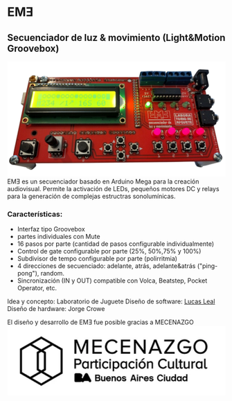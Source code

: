 # EMƎ
## Secuenciador de luz & movimiento (Light&Motion Groovebox)
 ![alt tag](https://github.com/labodejuguete/EME/blob/main/eme.jpg)
EMƎ es un secuenciador basado en Arduino Mega para la creación audiovisual. Permite la activación de LEDs, pequeños motores DC y relays para la generación de complejas estructras sonolumínicas.
### Características:
+ Interfaz tipo Groovebox
+  partes individuales con Mute
+ 16 pasos por parte (cantidad de pasos configurable individualmente)
+ Control de gate configurable por parte (25%, 50%,75% y 100%)
+ Subdivisor de tempo configurable por parte (polirritmia)
+ 4 direcciones de secuenciado: adelante, atrás, adelante&atrás ("ping-pong"), random.
+ Sincronización (IN y OUT) compatible con Volca, Beatstep, Pocket Operator, etc.

Idea y concepto: Laboratorio de Juguete
Diseño de software: [Lucas Leal](https://www.instagram.com/lucas.__.leal/?hl=en)
Diseño de hardware: Jorge Crowe

El diseño y desarrollo de EMƎ fue posible gracias a MECENAZGO
 ![alt tag](https://github.com/labodejuguete/EME/blob/main/mecenazgo.png)
